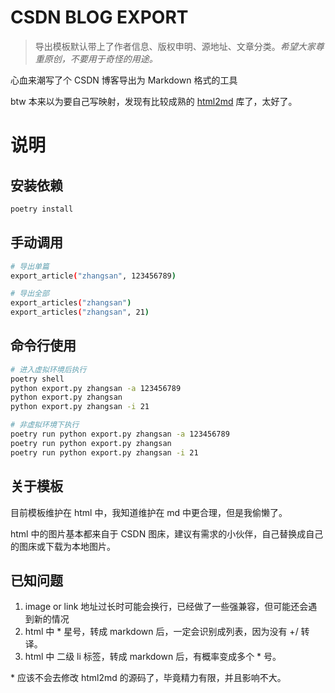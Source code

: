 # CSDN BLOG EXPORT

> 导出模板默认带上了作者信息、版权申明、源地址、文章分类。*希望大家尊重原创，不要用于奇怪的用途。*

心血来潮写了个 CSDN 博客导出为 Markdown 格式的工具

btw 本来以为要自己写映射，发现有比较成熟的 [html2md](https://github.com/Alir3z4/html2text)  库了，太好了。


# 说明
## 安装依赖
```bash
poetry install
```

## 手动调用
```bash
# 导出单篇
export_article("zhangsan", 123456789)

# 导出全部
export_articles("zhangsan")
export_articles("zhangsan", 21)
```

## 命令行使用
```bash
# 进入虚拟环境后执行
poetry shell
python export.py zhangsan -a 123456789 
python export.py zhangsan
python export.py zhangsan -i 21

# 非虚拟环境下执行
poetry run python export.py zhangsan -a 123456789
poetry run python export.py zhangsan
poetry run python export.py zhangsan -i 21
```

## 关于模板
目前模板维护在 html 中，我知道维护在 md 中更合理，但是我偷懒了。

html 中的图片基本都来自于 CSDN 图床，建议有需求的小伙伴，自己替换成自己的图床或下载为本地图片。

## 已知问题
1. image or link 地址过长时可能会换行，已经做了一些强兼容，但可能还会遇到新的情况
2. html 中 * 星号，转成 markdown 后，一定会识别成列表，因为没有 +/ 转译。
3. html 中 二级 li 标签，转成 markdown 后，有概率变成多个 * 号。
 
\* 应该不会去修改 html2md 的源码了，毕竟精力有限，并且影响不大。
